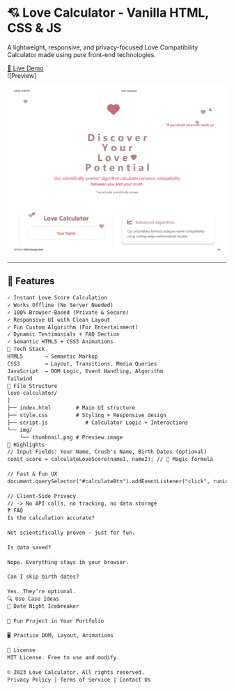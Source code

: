 # 💘 Love Calculator - Vanilla HTML, CSS & JS

A lightweight, responsive, and privacy-focused Love Compatibility Calculator made using pure front-end technologies.

[🔗 Live Demo](https://your-deployed-link.com)  
![Preview]

<a href="#" target="_blank">
  <img src="./img/hello_page-0001.jpg" alt="Thumbnail"/>
</a>

---

## 📌 Features

```txt
✓ Instant Love Score Calculation
✓ Works Offline (No Server Needed)
✓ 100% Browser-Based (Private & Secure)
✓ Responsive UI with Clean Layout
✓ Fun Custom Algorithm (For Entertainment)
✓ Dynamic Testimonials + FAQ Section
✓ Semantic HTML5 + CSS3 Animations
🧠 Tech Stack
HTML5       → Semantic Markup
CSS3        → Layout, Transitions, Media Queries
JavaScript  → DOM Logic, Event Handling, Algorithm
Tailwind
📁 File Structure
love-calculator/
│
├── index.html        # Main UI structure
├── style.css         # Styling + Responsive design
├── script.js            # Calculator Logic + Interactions
└── img/
    └── thumbnail.png # Preview image
🎯 Highlights
// Input Fields: Your Name, Crush's Name, Birth Dates (optional)
const score = calculateLoveScore(name1, name2); // 🔮 Magic formula

// Fast & Fun UX
document.querySelector("#calculateBtn").addEventListener("click", runLoveCheck);

// Client-Side Privacy
// -> No API calls, no tracking, no data storage
❓ FAQ
Is the calculation accurate?

Not scientifically proven — just for fun.

Is data saved?

Nope. Everything stays in your browser.

Can I skip birth dates?

Yes. They’re optional.
🔍 Use Case Ideas
💌 Date Night Icebreaker

🧪 Fun Project in Your Portfolio

🖥️ Practice DOM, Layout, Animations

📝 License
MIT License. Free to use and modify.

© 2023 Love Calculator. All rights reserved.
Privacy Policy | Terms of Service | Contact Us
